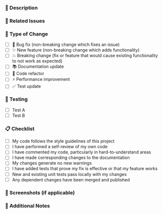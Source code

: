 ### 📝 Description

<!--
Please include a summary of the changes and which issue is fixed or feature is introduced.
Include relevant motivation and context.
List any dependencies that are required for this change.
-->

### 🔗 Related Issues

<!--
Please link any related issues here using GitHub's keywords:
- Fixes #(issue)
- Closes #(issue)
- Related to #(issue)
-->

### 🔄 Type of Change

<!--
Please check the relevant option(s) that apply to this PR:
-->

- [ ] 🐛 Bug fix (non-breaking change which fixes an issue)
- [ ] ✨ New feature (non-breaking change which adds functionality)
- [ ] 💥 Breaking change (fix or feature that would cause existing functionality to not work as expected)
- [ ] 📚 Documentation update
- [ ] 🧹 Code refactor
- [ ] ⚡ Performance improvement
- [ ] ✅ Test update

### 🧪 Testing

<!--
Please describe the tests that you ran to verify your changes.
Provide instructions so we can reproduce.
-->

- [ ] Test A
- [ ] Test B

### 📋 Checklist

<!--
Please check off the following items before submitting the PR:
-->

- [ ] My code follows the style guidelines of this project
- [ ] I have performed a self-review of my own code
- [ ] I have commented my code, particularly in hard-to-understand areas
- [ ] I have made corresponding changes to the documentation
- [ ] My changes generate no new warnings
- [ ] I have added tests that prove my fix is effective or that my feature works
- [ ] New and existing unit tests pass locally with my changes
- [ ] Any dependent changes have been merged and published

### 📸 Screenshots (if applicable)

<!--
Add screenshots to help explain your changes, especially for UI changes.
-->

### 📝 Additional Notes

<!--
Add any additional context or notes about the PR here.
-->
